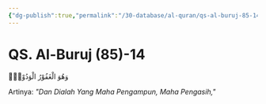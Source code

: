```yaml
---
{"dg-publish":true,"permalink":"/30-database/al-quran/qs-al-buruj-85-14/"}
---
```



# QS. Al-Buruj (85)-14
وَهُوَ الْغَفُوْرُ الْوَدُوْدُۙ 

Artinya: *"Dan Dialah Yang Maha Pengampun, Maha Pengasih,"*
